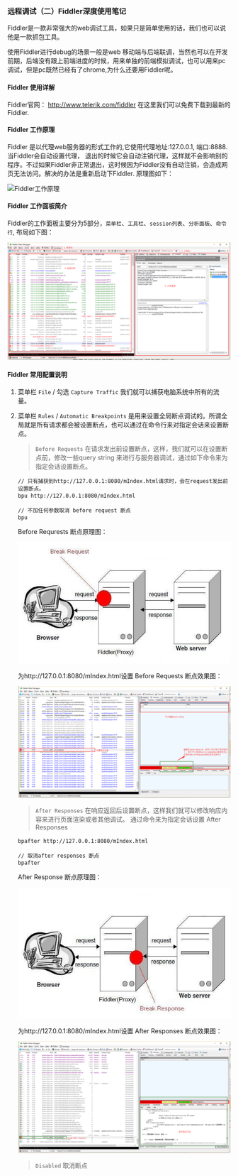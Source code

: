 ### 远程调试（二）Fiddler深度使用笔记

Fiddler是一款非常强大的web调试工具，如果只是简单使用的话，我们也可以说他是一款抓包工具。

使用Fiddler进行debug的场景一般是web 移动端与后端联调，当然也可以在开发前期，后端没有跟上前端进度的时候，用来单独的前端模拟调试，也可以用来pc调试，但是pc既然已经有了chrome,为什么还要用Fiddler呢。

#### Fiddler 使用详解

Fiddler官网： <http://www.telerik.com/fiddler> 在这里我们可以免费下载到最新的Fiddler.

#### Fiddler 工作原理

Fiddler 是以代理web服务器的形式工作的,它使用代理地址:127.0.0.1, 端口:8888. 当Fiddler会自动设置代理， 退出的时候它会自动注销代理，这样就不会影响别的程序。不过如果Fiddler非正常退出，这时候因为Fiddler没有自动注销，会造成网页无法访问。解决的办法是重新启动下Fiddler. 原理图如下：

![Fiddler工作原理](/in_action/resourse/fiddler-process.png)

#### Fiddler 工作面板简介

Fiddler的工作面板主要分为5部分，`菜单栏`、`工具栏`、`session列表`、`分析面板`、`命令行`, 布局如下图：

![Fiddler工作面板](/in_action/resource/fiddler-workbanch.png)

#### Fiddler 常用配置说明

1. 菜单栏 `File` / 勾选 `Capture Traffic` 我们就可以捕获电脑系统中所有的流量。

2. 菜单栏 `Rules` / `Automatic Breakpoints` 是用来设置全局断点调试的。所谓全局就是所有请求都会被设置断点，也可以通过在命令行来对指定会话来设置断点。

   > `Before Requests` 在请求发出前设置断点，这样，我们就可以在设置断点前，修改一些query string 来进行与服务器调试，通过如下命令来为指定会话设置断点。
   ```
   // 只有捕获到http://127.0.0.1:8080/mIndex.html请求时，会在request发出前设置断点。
   bpu http://127.0.0.1:8080/mIndex.html

   // 不加任何参数取消 before request 断点
   bpu
   ```

   Before Requrests 断点原理图：

   ![before-requrest](/in_action/resource/before-request.jpg)

   为http://127.0.0.1:8080/mIndex.html设置 Before Requests 断点效果图：

   ![break-before-request](/in_action/resource/break-before-request.png)

   > `After Responses` 在响应返回后设置断点，这样我们就可以修改响应内容来进行页面渲染或者其他调试。 通过命令来为指定会话设置 After Responses
   ```
   bpafter http://127.0.0.1:8080/mIndex.html

   // 取消after responses 断点
   bpafter
   ```

   After Response 断点原理图：

   ![after-response](/in_action/resource/after-response.jpg)

   为http://127.0.0.1:8080/mIndex.html设置 After Responses 断点效果图：

   ![break-after-response](/in_action/resource/break-after-response.png)

   > `Disabled` 取消断点